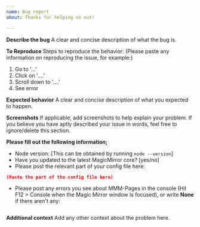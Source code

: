 ```yaml
---
name: Bug report
about: Thanks for helping us out!

---
```


**Describe the bug**
A clear and concise description of what the bug is.

**To Reproduce**
Steps to reproduce the behavior:
(Please paste any information on reproducing the issue, for example:)
1. Go to '...'
2. Click on '....'
3. Scroll down to '....'
4. See error

**Expected behavior**
A clear and concise description of what you expected to happen.

**Screenshots**
If applicable, add screenshots to help explain your problem. If you believe you
have aptly described your issue in words, feel free to ignore/delete this section.

**Please fill out the following information;**
 - Node version: [This can be obtained by running `node --version`]
 - Have you updated to the latest MagicMirror core? [yes/no]
 - Please post the relevant part of your config file here:
```json
(Paste the part of the config file here)
```
 - Please post any errors you see about MMM-Pages in the console (Hit F12 > Console when the Magic Mirror window is focused), or write **None** if there aren't any:
```
```
**Additional context**
Add any other context about the problem here.
